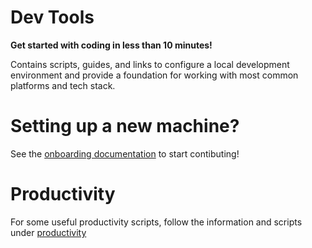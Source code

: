 # Dev Tools
**Get started with coding in less than 10 minutes!**

Contains scripts, guides, and links to configure a local development environment and provide a 
foundation for working with most common platforms and tech stack.

# Setting up a new machine?
See the [onboarding documentation](onboarding/) to start contibuting!

# Productivity
For some useful productivity scripts, follow the information and scripts under [productivity](productivity/)

